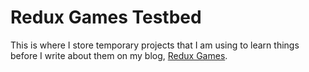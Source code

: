 # Redux Games Testbed

This is where I store temporary projects that I am using to learn things before I write about them on my blog, [Redux Games][1].

[1]: https://redux.games
